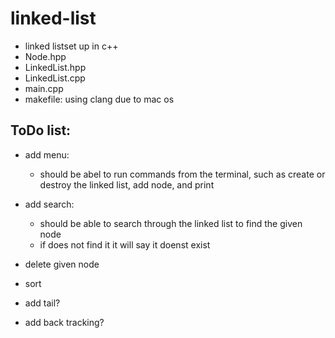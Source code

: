 # linked-list

- linked listset up in c++
- Node.hpp
- LinkedList.hpp
- LinkedList.cpp
- main.cpp
- makefile: using clang due to mac os 


## ToDo list:

- add menu:
    - should be abel to run commands from the terminal, such as create or destroy the linked list, add node, and print
- add search: 
    - should be able to search through the linked list to find the given node
    - if does not find it it will say it doenst exist
- delete given node

- sort

- add tail?

- add back tracking?



